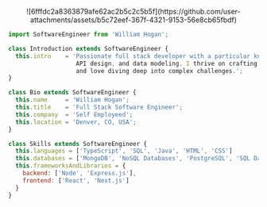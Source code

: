 <p align="center">
![6fffdc2a8363879afe62ac2b5c2c5b5f](https://github.com/user-attachments/assets/b5c72eef-367f-4321-9153-56e8cb65fbdf)
</p>

```js
import SoftwareEngineer from 'William Hogan';

class Introduction extends SoftwareEngineer {
  this.intro    = 'Passionate full stack developer with a particular knack for backend intricacies,
                   API design, and data modeling. I thrive on crafting high-quality web applications
                   and love diving deep into complex challenges.';
}

class Bio extends SoftwareEngineer {
  this.name     = 'William Hogan';
  this.title    = 'Full Stack Software Engineer';
  this.company  = 'Self Employeed';
  this.location = 'Denver, CO, USA';
}

class Skills extends SoftwareEngineer {
  this.languages = ['TypeScript', 'SQL', 'Java', 'HTML', 'CSS']
  this.databases = ['MongoDB', 'NoSQL Databases', 'PostgreSQL', 'SQL Databases']
  this.frameworksAndLibraries = {
    backend: ['Node', 'Express.js'],
    frontend: ['React', 'Next.js']
  }
}

```
